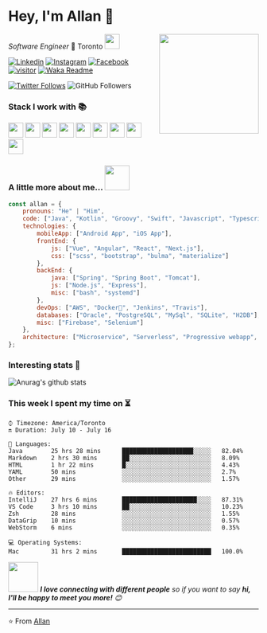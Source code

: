 # Hey, I'm Allan 👋 

<img align='right' src="https://media.giphy.com/media/M9gbBd9nbDrOTu1Mqx/giphy.gif" width="200">

_Software Engineer_ 🍁 Toronto 
<img src="https://media.giphy.com/media/WUlplcMpOCEmTGBtBW/giphy.gif" width="30"> 

[![Linkedin](https://img.shields.io/badge/-Allan_Im-blue?style=flat&logo=Linkedin&logoColor=white&link=https://www.linkedin.com/in/allanim/)](https://www.linkedin.com/in/allanim/)
[![Instagram](https://img.shields.io/badge/-@allan.im-red?style=flat&logo=instagram&logoColor=white&link=https://www.instagram.com/allan.im/)](https://www.instagram.com/allan.im/)
[![Facebook](https://img.shields.io/badge/-allan.syim-3b5998?style=flat&labelColor=3b5998&logo=facebook&logoColor=white&link=https://www.facebook.com/allan.syim/)](https://www.facebook.com/allan.syim/)
[![visitor](https://hits.seeyoufarm.com/api/count/incr/badge.svg?url=https%3A%2F%2Fgithub.com%2Fallanim)](https://hits.seeyoufarm.com)
[![Waka Readme](https://github.com/allanim/allanim/workflows/Waka%20Readme/badge.svg)](https://github.com/allanim/allanim/actions)

[![Twitter Follows](https://img.shields.io/twitter/follow/allanlogs?label=Follow)](https://twitter.com/allanlogs)
![GitHub Followers](https://img.shields.io/github/followers/allanim?label=Follow&style=social)


### Stack I work with 📚
<code><img height="30" src="https://www.vectorlogo.zone/logos/java/java-icon.svg"></code>
<code><img height="30" src="https://www.vectorlogo.zone/logos/javascript/javascript-icon.svg"></code>
<code><img height="30" src="https://www.vectorlogo.zone/logos/typescriptlang/typescriptlang-icon.svg"></code>
<code><img height="30" src="https://www.vectorlogo.zone/logos/kotlinlang/kotlinlang-icon.svg"></code>
<code><img height="30" src="https://www.vectorlogo.zone/logos/groovy-lang/groovy-lang-icon.svg"></code>
<code><img height="30" src="https://www.vectorlogo.zone/logos/swift/swift-icon.svg"></code>
<code><img height="30" src="https://www.vectorlogo.zone/logos/golang/golang-icon.svg"></code>
<code><img height="30" src="https://www.vectorlogo.zone/logos/sass-lang/sass-lang-icon.svg"></code>
<code><img height="30" src="https://www.vectorlogo.zone/logos/w3_html5/w3_html5-icon.svg"></code>

### A little more about me... <img src="https://media.giphy.com/media/VgCDAzcKvsR6OM0uWg/giphy.gif" width="50">

```javascript
const allan = {
    pronouns: "He" | "Him",
    code: ["Java", "Kotlin", "Groovy", "Swift", "Javascript", "Typescript", "Go"],
    technologies: {
        mobileApp: ["Android App", "iOS App"],
        frontEnd: {
            js: ["Vue", "Angular", "React", "Next.js"],
            css: ["scss", "bootstrap", "bulma", "materialize"]
        },
        backEnd: {
            java: ["Spring", "Spring Boot", "Tomcat"],
            js: ["Node.js", "Express"],
            misc: ["bash", "systemd"]
        },
        devOps: ["AWS", "Docker🐳", "Jenkins", "Travis"],
        databases: ["Oracle", "PostgreSQL", "MySql", "SQLite", "H2DB"],
        misc: ["Firebase", "Selenium"]
    },
    architecture: ["Microservice", "Serverless", "Progressive webapp", "Single page applications"]
};
```

### Interesting stats 🔣

![Anurag's github stats](https://github-readme-stats.vercel.app/api?username=allanim&show_icons=true&title_color=fff&icon_color=79ff97&text_color=9f9f9f&bg_color=151515)

### This week I spent my time on ⏳
<!--START_SECTION:waka-->
```text
⌚︎ Timezone: America/Toronto
🔛 Duration: July 10 - July 16

💬 Languages: 
Java        25 hrs 28 mins      ████████████████████░░░░░   82.04% 
Markdown    2 hrs 30 mins       ██░░░░░░░░░░░░░░░░░░░░░░░   8.09% 
HTML        1 hr 22 mins        █░░░░░░░░░░░░░░░░░░░░░░░░   4.43% 
YAML        50 mins             ░░░░░░░░░░░░░░░░░░░░░░░░░   2.7% 
Other       29 mins             ░░░░░░░░░░░░░░░░░░░░░░░░░   1.57%

🔥 Editors: 
IntelliJ    27 hrs 6 mins       █████████████████████░░░░   87.31% 
VS Code     3 hrs 10 mins       ██░░░░░░░░░░░░░░░░░░░░░░░   10.23% 
Zsh         28 mins             ░░░░░░░░░░░░░░░░░░░░░░░░░   1.55% 
DataGrip    10 mins             ░░░░░░░░░░░░░░░░░░░░░░░░░   0.57% 
WebStorm    6 mins              ░░░░░░░░░░░░░░░░░░░░░░░░░   0.35%

💻 Operating Systems: 
Mac         31 hrs 2 mins       █████████████████████████   100.0%
```
<!--END_SECTION:waka-->

<img src="https://media.giphy.com/media/LnQjpWaON8nhr21vNW/giphy.gif" width="60"> <em><b>I love connecting with different people</b> so if you want to say <b>hi, I'll be happy to meet you more!</b> 😊</em>

---

⭐️ From [Allan](https://allanim.com)
